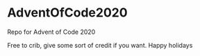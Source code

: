# AdventOfCode2020
Repo for Advent of Code 2020

Free to crib, give some sort of credit if you want. Happy holidays 
